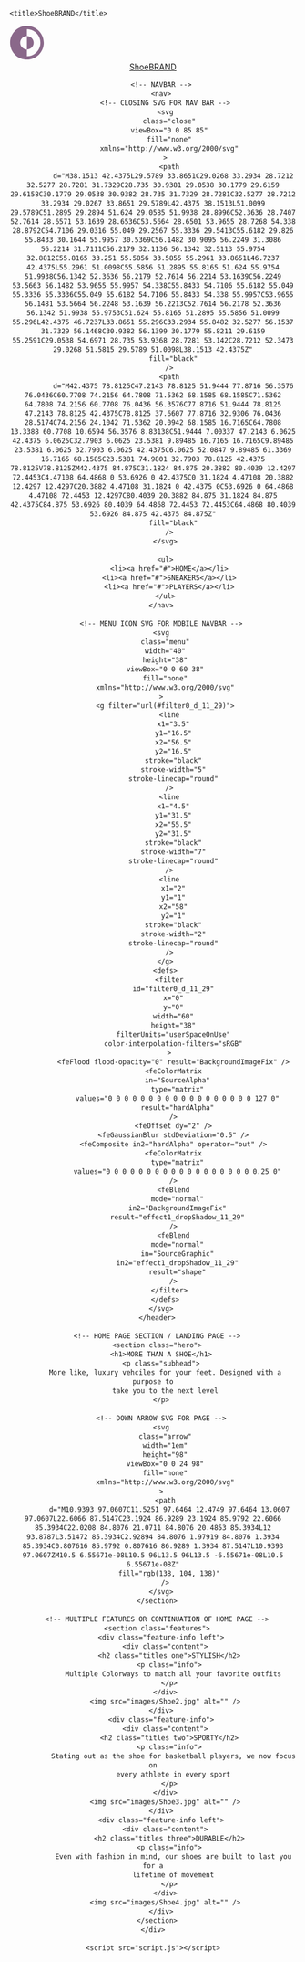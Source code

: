 <!DOCTYPE html>
<html lang="en">
  <head>
    <meta charset="UTF-8" />
    <meta http-equiv="X-UA-Compatible" content="IE=edge" />
    <meta name="viewport" content="width=device-width, initial-scale=1.0" />
    <link rel="preconnect" href="https://fonts.googleapis.com" />
    <link rel="preconnect" href="https://fonts.gstatic.com" crossorigin />
    <link
      href="https://fonts.googleapis.com/css2?family=Andada+Pro:wght@500;800&family=Poppins:wght@400;700&display=swap"
      rel="stylesheet"
    />
    <link rel="stylesheet" href="css/main.css" />

    <title>ShoeBRAND</title>
  </head>
  <body>
    <div class="toggle">
      <svg
        width="61"
        height="61"
        viewBox="0 0 61 61"
        fill="none"
        xmlns="http://www.w3.org/2000/svg"
      >
        <path
          d="M30.5 42.3333C33.6384 42.3333 36.6483 41.0866 38.8674 38.8674C41.0866 36.6483 42.3333 33.6384 42.3333 30.5C42.3333 27.3616 41.0866 24.3518 38.8674 22.1326C36.6483 19.9134 33.6384 18.6667 30.5 18.6667V42.3333Z"
          fill="rgb(138, 104, 138)"
        />
        <path
          fill-rule="evenodd"
          clip-rule="evenodd"
          d="M30.5 0.916672C14.1611 0.916672 0.916656 14.1611 0.916656 30.5C0.916656 46.8389 14.1611 60.0833 30.5 60.0833C46.8389 60.0833 60.0833 46.8389 60.0833 30.5C60.0833 14.1611 46.8389 0.916672 30.5 0.916672ZM30.5 6.83334V18.6667C27.3616 18.6667 24.3517 19.9134 22.1326 22.1326C19.9134 24.3518 18.6667 27.3616 18.6667 30.5C18.6667 33.6384 19.9134 36.6483 22.1326 38.8674C24.3517 41.0866 27.3616 42.3333 30.5 42.3333V54.1667C36.7768 54.1667 42.7965 51.6732 47.2349 47.2349C51.6732 42.7965 54.1667 36.7768 54.1667 30.5C54.1667 24.2232 51.6732 18.2035 47.2349 13.7651C42.7965 9.32678 36.7768 6.83334 30.5 6.83334V6.83334Z"
          fill="rgb(138, 104, 138)"
        />
      </svg>
    </div>
    <div class="hero-img"></div>
    <div class="wrapper">
      <header>
        <a href="#" class="logo"> Shoe<span>BRAND</span></a>

        <!-- NAVBAR -->
        <nav>
          <!-- CLOSING SVG FOR NAV BAR -->
          <svg
            class="close"
            viewBox="0 0 85 85"
            fill="none"
            xmlns="http://www.w3.org/2000/svg"
          >
            <path
              d="M38.1513 42.4375L29.5789 33.8651C29.0268 33.2934 28.7212 32.5277 28.7281 31.7329C28.735 30.9381 29.0538 30.1779 29.6159 29.6158C30.1779 29.0538 30.9382 28.735 31.7329 28.7281C32.5277 28.7212 33.2934 29.0267 33.8651 29.5789L42.4375 38.1513L51.0099 29.5789C51.2895 29.2894 51.624 29.0585 51.9938 28.8996C52.3636 28.7407 52.7614 28.6571 53.1639 28.6536C53.5664 28.6501 53.9655 28.7268 54.338 28.8792C54.7106 29.0316 55.049 29.2567 55.3336 29.5413C55.6182 29.826 55.8433 30.1644 55.9957 30.5369C56.1482 30.9095 56.2249 31.3086 56.2214 31.7111C56.2179 32.1136 56.1342 32.5113 55.9754 32.8812C55.8165 33.251 55.5856 33.5855 55.2961 33.8651L46.7237 42.4375L55.2961 51.0098C55.5856 51.2895 55.8165 51.624 55.9754 51.9938C56.1342 52.3636 56.2179 52.7614 56.2214 53.1639C56.2249 53.5663 56.1482 53.9655 55.9957 54.338C55.8433 54.7106 55.6182 55.049 55.3336 55.3336C55.049 55.6182 54.7106 55.8433 54.338 55.9957C53.9655 56.1481 53.5664 56.2248 53.1639 56.2213C52.7614 56.2178 52.3636 56.1342 51.9938 55.9753C51.624 55.8165 51.2895 55.5856 51.0099 55.296L42.4375 46.7237L33.8651 55.296C33.2934 55.8482 32.5277 56.1537 31.7329 56.1468C30.9382 56.1399 30.1779 55.8211 29.6159 55.2591C29.0538 54.6971 28.735 53.9368 28.7281 53.142C28.7212 52.3473 29.0268 51.5815 29.5789 51.0098L38.1513 42.4375Z"
              fill="black"
            />
            <path
              d="M42.4375 78.8125C47.2143 78.8125 51.9444 77.8716 56.3576 76.0436C60.7708 74.2156 64.7808 71.5362 68.1585 68.1585C71.5362 64.7808 74.2156 60.7708 76.0436 56.3576C77.8716 51.9444 78.8125 47.2143 78.8125 42.4375C78.8125 37.6607 77.8716 32.9306 76.0436 28.5174C74.2156 24.1042 71.5362 20.0942 68.1585 16.7165C64.7808 13.3388 60.7708 10.6594 56.3576 8.83138C51.9444 7.00337 47.2143 6.0625 42.4375 6.0625C32.7903 6.0625 23.5381 9.89485 16.7165 16.7165C9.89485 23.5381 6.0625 32.7903 6.0625 42.4375C6.0625 52.0847 9.89485 61.3369 16.7165 68.1585C23.5381 74.9801 32.7903 78.8125 42.4375 78.8125V78.8125ZM42.4375 84.875C31.1824 84.875 20.3882 80.4039 12.4297 72.4453C4.47108 64.4868 0 53.6926 0 42.4375C0 31.1824 4.47108 20.3882 12.4297 12.4297C20.3882 4.47108 31.1824 0 42.4375 0C53.6926 0 64.4868 4.47108 72.4453 12.4297C80.4039 20.3882 84.875 31.1824 84.875 42.4375C84.875 53.6926 80.4039 64.4868 72.4453 72.4453C64.4868 80.4039 53.6926 84.875 42.4375 84.875Z"
              fill="black"
            />
          </svg>

          <ul>
            <li><a href="#">HOME</a></li>
            <li><a href="#">SNEAKERS</a></li>
            <li><a href="#">PLAYERS</a></li>
          </ul>
        </nav>

        <!-- MENU ICON SVG FOR MOBILE NAVBAR -->
        <svg
          class="menu"
          width="40"
          height="38"
          viewBox="0 0 60 38"
          fill="none"
          xmlns="http://www.w3.org/2000/svg"
        >
          <g filter="url(#filter0_d_11_29)">
            <line
              x1="3.5"
              y1="16.5"
              x2="56.5"
              y2="16.5"
              stroke="black"
              stroke-width="5"
              stroke-linecap="round"
            />
            <line
              x1="4.5"
              y1="31.5"
              x2="55.5"
              y2="31.5"
              stroke="black"
              stroke-width="7"
              stroke-linecap="round"
            />
            <line
              x1="2"
              y1="1"
              x2="58"
              y2="1"
              stroke="black"
              stroke-width="2"
              stroke-linecap="round"
            />
          </g>
          <defs>
            <filter
              id="filter0_d_11_29"
              x="0"
              y="0"
              width="60"
              height="38"
              filterUnits="userSpaceOnUse"
              color-interpolation-filters="sRGB"
            >
              <feFlood flood-opacity="0" result="BackgroundImageFix" />
              <feColorMatrix
                in="SourceAlpha"
                type="matrix"
                values="0 0 0 0 0 0 0 0 0 0 0 0 0 0 0 0 0 0 127 0"
                result="hardAlpha"
              />
              <feOffset dy="2" />
              <feGaussianBlur stdDeviation="0.5" />
              <feComposite in2="hardAlpha" operator="out" />
              <feColorMatrix
                type="matrix"
                values="0 0 0 0 0 0 0 0 0 0 0 0 0 0 0 0 0 0 0.25 0"
              />
              <feBlend
                mode="normal"
                in2="BackgroundImageFix"
                result="effect1_dropShadow_11_29"
              />
              <feBlend
                mode="normal"
                in="SourceGraphic"
                in2="effect1_dropShadow_11_29"
                result="shape"
              />
            </filter>
          </defs>
        </svg>
      </header>

      <!-- HOME PAGE SECTION / LANDING PAGE -->
      <section class="hero">
        <h1>MORE THAN A SHOE</h1>
        <p class="subhead">
          More like, luxury vehciles for your feet. Designed with a purpose to
          take you to the next level
        </p>

        <!-- DOWN ARROW SVG FOR PAGE -->
        <svg
          class="arrow"
          width="1em"
          height="98"
          viewBox="0 0 24 98"
          fill="none"
          xmlns="http://www.w3.org/2000/svg"
        >
          <path
            d="M10.9393 97.0607C11.5251 97.6464 12.4749 97.6464 13.0607 97.0607L22.6066 87.5147C23.1924 86.9289 23.1924 85.9792 22.6066 85.3934C22.0208 84.8076 21.0711 84.8076 20.4853 85.3934L12 93.8787L3.51472 85.3934C2.92894 84.8076 1.97919 84.8076 1.3934 85.3934C0.807616 85.9792 0.807616 86.9289 1.3934 87.5147L10.9393 97.0607ZM10.5 6.55671e-08L10.5 96L13.5 96L13.5 -6.55671e-08L10.5 6.55671e-08Z"
            fill="rgb(138, 104, 138)"
          />
        </svg>
      </section>

      <!-- MULTIPLE FEATURES OR CONTINUATION OF HOME PAGE -->
      <section class="features">
        <div class="feature-info left">
          <div class="content">
            <h2 class="titles one">STYLISH</h2>
            <p class="info">
              Multiple Colorways to match all your favorite outfits
            </p>
          </div>
          <img src="images/Shoe2.jpg" alt="" />
        </div>
        <div class="feature-info">
          <div class="content">
            <h2 class="titles two">SPORTY</h2>
            <p class="info">
              Stating out as the shoe for basketball players, we now focus on
              every athlete in every sport
            </p>
          </div>
          <img src="images/Shoe3.jpg" alt="" />
        </div>
        <div class="feature-info left">
          <div class="content">
            <h2 class="titles three">DURABLE</h2>
            <p class="info">
              Even with fashion in mind, our shoes are built to last you for a
              lifetime of movement
            </p>
          </div>
          <img src="images/Shoe4.jpg" alt="" />
        </div>
      </section>
    </div>

    <script src="script.js"></script>
  </body>
</html>
